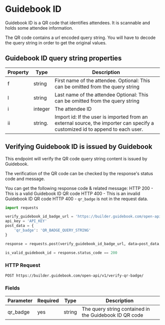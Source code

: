 # Guidebook ID

Guidebook ID is a QR code that identifies attendees. It is scannable and holds some attendee information.

The QR code contains a url encoded query string. You will have to decode the query string in order to get the original values.


## Guidebook ID query string properties


Property           | Type        | Description
---------          | --------    | --------
f                  | string      | First name of the attendee. Optional: This can be omitted from the query string
l                  | string      | Last name of the attendee Optional: This can be omitted from the query string
i                  | integer     | The attendee ID
ii                 | string.     | Import id: If the user is imported from an external source, the importer can specify a customized id to append to each user.


## Verifying Guidebook ID is issued by Guidebook

This endpoint will verify the QR code query string content is issued by Guidebook.

The verification of the QR code can be checked by the response's status code and message.

You can get the following response code & related message:
HTTP 200 - This is a valid Guidebook ID QR code
HTTP 400 - This is an invalid Guidebook ID QR code
HTTP 400 - `qr_badge` is not in the request data.

```python
import requests

verify_guidebook_id_badge_url = 'https://builder.guidebook.com/open-api/v1/verify-qr-badge/'
api_key = 'API_KEY'
post_data = {
    'qr_badge': 'QR_BADGE_QUERY_STRING'
}

response = requests.post(verify_guidebook_id_badge_url, data=post_data, headers={'Authorization': 'JWT ' + api_key})

is_valid_guidebook_id = response.status_code == 200
```

### HTTP Request

`POST https://builder.guidebook.com/open-api/v1/verify-qr-badge/`

### Fields

Parameter       | Required  | Type    | Description
---------       | --------  | ------- | -----------
qr_badge        | yes | string  | The query string contained in the Guidebook ID QR code



